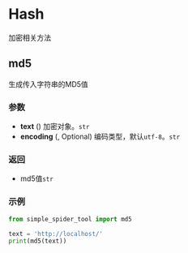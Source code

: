 # Hash
加密相关方法


## md5
生成传入字符串的MD5值

### 参数
* **text** () 加密对象。`str`
* **encoding** (, Optional) 编码类型，默认`utf-8`。`str`

### 返回
* md5值`str`

### 示例

```python
from simple_spider_tool import md5

text = 'http://localhost/'
print(md5(text))
```